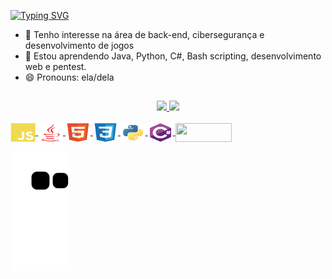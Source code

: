   <a href="https://git.io/typing-svg"><img src="https://readme-typing-svg.herokuapp.com?font=Fira+Code&pause=1000&color=F76094&width=435&lines=+Oii!+Sou+Maria+Eduarda+%F0%9F%91%8B" alt="Typing SVG" /></a>

- 🔭 Tenho interesse na área de back-end, cibersegurança e desenvolvimento de jogos
- 🌱 Estou aprendendo Java, Python, C#, Bash scripting, desenvolvimento web e pentest.
- 😄 Pronouns: ela/dela

<div> 


  
 

 
</div>

 ##
 
 
<div align="center">
  <a href="https://github.com/EduardaPires">
  <img height="160em" src="https://github-readme-stats.vercel.app/api?username=EduardaPires&show_icons=true&theme=dracula&include_all_commits=true&count_private=true"/>
  <img height="160em" src="https://github-readme-stats.vercel.app/api/top-langs/?username=EduardaPires&layout=compact&langs_count=7&theme=dracula"/>
</div>
  

  <div style="display: inline_block"><br>
  <img align="center" alt="Rafa-Js" height="30" width="40" src="https://raw.githubusercontent.com/devicons/devicon/master/icons/javascript/javascript-plain.svg">
  <img align="center" alt="Rafa-Java" height="30" width="40" src="https://raw.githubusercontent.com/devicons/devicon/master/icons/java/java-plain.svg">
  <img align="center" alt="Rafa-HTML" height="30" width="40" src="https://raw.githubusercontent.com/devicons/devicon/master/icons/html5/html5-original.svg">
  <img align="center" alt="Rafa-CSS" height="30" width="40" src="https://raw.githubusercontent.com/devicons/devicon/master/icons/css3/css3-original.svg">
  <img align="center" alt="Rafa-Python" height="30" width="40" src="https://raw.githubusercontent.com/devicons/devicon/master/icons/python/python-original.svg">
  <img align="center" alt="Rafa-Csharp" height="30" width="40" src="https://raw.githubusercontent.com/devicons/devicon/master/icons/csharp/csharp-original.svg">
  <img align="center" height="30" width="90" src="https://img.shields.io/badge/Unity-100000?style=for-the-badge&logo=unity&logoColor=white">
   
   ![snake gif](https://github.com/EduardaPires/EduardaPires/blob/output/github-contribution-grid-snake.svg)
 
</div>
  
  ##
  

